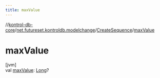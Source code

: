 ```yaml
---
title: maxValue
---
```

//[kontrol-db-core](../../../index.html)/[net.futureset.kontroldb.modelchange](../index.html)/[CreateSequence](index.html)/[maxValue](max-value.html)



# maxValue



[jvm]\
val [maxValue](max-value.html): [Long](https://kotlinlang.org/api/latest/jvm/stdlib/kotlin/-long/index.html)?




